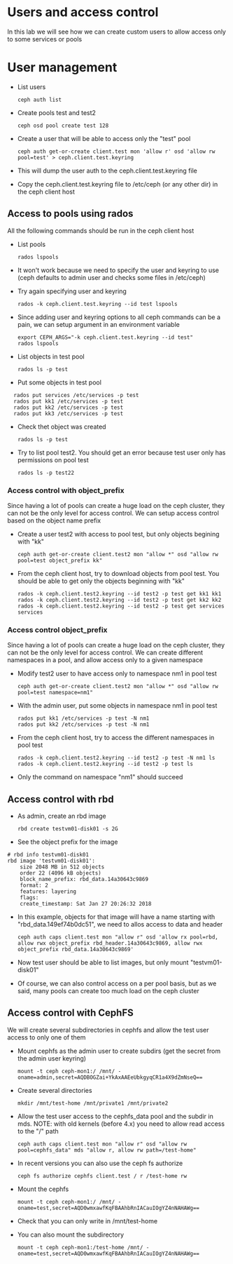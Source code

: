 # Users and access control

In this lab we will see how we can create custom users to allow access only to some services or pools

# User management

  * List users

        ceph auth list

  * Create pools test and test2

        ceph osd pool create test 128

  * Create a user that will be able to access only the "test" pool

        ceph auth get-or-create client.test mon 'allow r' osd 'allow rw pool=test' > ceph.client.test.keyring

  * This will dump the user auth to the ceph.client.test.keyring file

  * Copy the ceph.client.test.keyring file to /etc/ceph (or any other dir) in the ceph client host

## Access to pools using rados 

All the following commands should be run in the ceph client host

  * List pools

        rados lspools

  * It won't work because we need to specify the user and keyring to use (ceph defaults to admin user and checks some files in /etc/ceph)
  * Try again specifying user and keyring

        rados -k ceph.client.test.keyring --id test lspools

  * Since adding user and keyring options to all ceph commands can be a pain, we can setup argument in an environment variable

        export CEPH_ARGS="-k ceph.client.test.keyring --id test"
        rados lspools

  * List objects in test pool

        rados ls -p test

  * Put some objects in test pool

```
  rados put services /etc/services -p test
  rados put kk1 /etc/services -p test
  rados put kk2 /etc/services -p test
  rados put kk3 /etc/services -p test
```

  * Check thet object was created

        rados ls -p test

  * Try to list pool test2. You should get an error because test user only has permissions on pool test

        rados ls -p test22

### Access control with object_prefix

Since having a lot of pools can create a huge load on the ceph cluster, they can not be the only level for access control. We can setup access control based on the object name prefix

  * Create a user test2 with access to pool test, but only objects begining with "kk" 

        ceph auth get-or-create client.test2 mon "allow *" osd "allow rw pool=test object_prefix kk"

  * From the ceph client host, try to download objects from pool test. You should be able to get only the objects beginning with "kk"

        rados -k ceph.client.test2.keyring --id test2 -p test get kk1 kk1
        rados -k ceph.client.test2.keyring --id test2 -p test get kk2 kk2
        rados -k ceph.client.test2.keyring --id test2 -p test get services services

### Access control object_prefix

Since having a lot of pools can create a huge load on the ceph cluster, they can not be the only level for access control. We can create different namespaces in a pool, and allow access only to a given namespace

  * Modify test2 user to have access only to namespace nm1 in pool test

        ceph auth get-or-create client.test2 mon "allow *" osd "allow rw pool=test namespace=nm1"

  * With the admin user, put some objects in namespace nm1 in pool test

        rados put kk1 /etc/services -p test -N nm1
        rados put kk2 /etc/services -p test -N nm1

  * From the ceph client host, try to access the different namespaces in pool test

        rados -k ceph.client.test2.keyring --id test2 -p test -N nm1 ls
        rados -k ceph.client.test2.keyring --id test2 -p test ls

  * Only the command on namespace "nm1" should succeed

## Access control with rbd

  * As admin, create an rbd image

        rbd create testvm01-disk01 -s 2G

  * See the object prefix for the image

```
# rbd info testvm01-disk01
rbd image 'testvm01-disk01':
	size 2048 MB in 512 objects
	order 22 (4096 kB objects)
	block_name_prefix: rbd_data.14a30643c9869
	format: 2
	features: layering
	flags: 
	create_timestamp: Sat Jan 27 20:26:32 2018

```

  * In this example, objects for that image will have a name starting with "rbd_data.149ef74b0dc51", we need to allos access to data and header

        ceph auth caps client.test mon "allow r" osd 'allow rx pool=rbd, allow rwx object_prefix rbd_header.14a30643c9869, allow rwx object_prefix rbd_data.14a30643c9869'

  * Now test user should be able to list images, but only mount "testvm01-disk01" 

  * Of course, we can also control access on a per pool basis, but as we said, many pools can create too much load on the ceph cluster

## Access control with CephFS

We will create several subdirectories in cephfs and allow the test user access to only one of them

  * Mount cephfs as the admin user to create subdirs (get the secret from the admin user keyring)

        mount -t ceph ceph-mon1:/ /mnt/ -oname=admin,secret=AQDBOGZai+YkAxAAEeUbkgyqCR1a4X9dZmNseQ==

  * Create several directories

        mkdir /mnt/test-home /mnt/private1 /mnt/private2

  * Allow the test user access to the cephfs_data pool and the subdir in mds. NOTE: with old kernels (before 4.x) you need to allow read access to the "/" path

        ceph auth caps client.test mon "allow r" osd "allow rw pool=cephfs_data" mds "allow r, allow rw path=/test-home"

  * In recent versions you can also use the ceph fs authorize

        ceph fs authorize cephfs client.test / r /test-home rw

  * Mount the cephfs

        mount -t ceph ceph-mon1:/ /mnt/ -oname=test,secret=AQD0wmxawfKqFBAAhbRnIACauIOgYZ4nNAHAWg==

  * Check that you can only write in /mnt/test-home

  * You can also mount the subdirectory

        mount -t ceph ceph-mon1:/test-home /mnt/ -oname=test,secret=AQD0wmxawfKqFBAAhbRnIACauIOgYZ4nNAHAWg==

